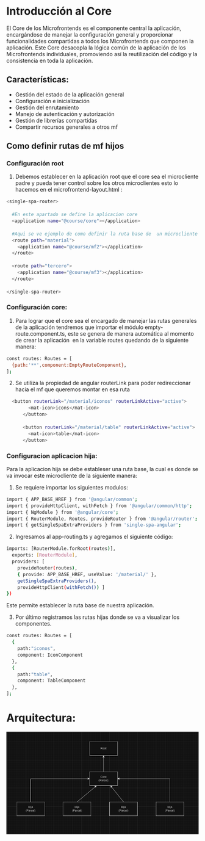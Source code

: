 
# Introducción al Core

El Core de los Microfrontends es el componente central la aplicación, encargándose de manejar la configuración general y proporcionar funcionalidades compartidas a todos los Microfrontends que componen la aplicación. Este Core desacopla la lógica común de la aplicación de los Microfrontends individuales, promoviendo así la reutilización del código y la consistencia en toda la aplicación.

## Características:

<ul>
<li>Gestión del estado de la aplicación general</li>
<li>Configuración e inicialización</li>
<li>Gestión del enrutamiento</li>
<li>Manejo de autenticación y autorización</li>
<li>Gestión de librerías compartidas</li>
<li>Compartir recursos generales a otros mf</li>
</ul>

## Como definir rutas de mf hijos

### Configuración root

1. Debemos establecer en la aplicación root que el core sea el microcliente padre y pueda tener control sobre los otros microclientes esto lo hacemos en el microfrontend-layout.html :

```bash
<single-spa-router>

  #En este apartado se define la aplicacion core
  <application name="@course/core"></application>

  #Aqui se ve ejemplo de como definir la ruta base de  un microcliente parcel hijo 
  <route path="material">
    <application name="@course/mf2"></application>
  </route>

  <route path="tercero">
    <application name="@course/mf3"></application>
  </route>

</single-spa-router>
```

### Configuración core:



1. Para lograr que el core sea el encargado de manejar las rutas generales de la aplicación tendremos que importar el módulo empty-route.component.ts, este se genera de manera automática al momento de crear la aplicación  en la variable routes quedando de la siguiente manera: 

```bash
const routes: Routes = [
  {path:'**',component:EmptyRouteComponent},
];
```

2. Se utiliza la propiedad de angular routerLink para poder redireccionar hacia el mf que queremos montar en esa ruta

```bash
  <button routerLink="/material/iconos" routerLinkActive="active">
        <mat-icon>icons</mat-icon>
      </button>

      <button routerLink="/material/table" routerLinkActive="active">
        <mat-icon>table</mat-icon>
      </button>

```
### Configuracion aplicacion hija:

Para la aplicacion hija se debe estableser una ruta base, la cual es donde se va invocar este microcliente de la siguiente manera:

1. Se requiere  importar los siguientes modulos:

```bash
import { APP_BASE_HREF } from '@angular/common';
import { provideHttpClient, withFetch } from '@angular/common/http';
import { NgModule } from '@angular/core';
import { RouterModule, Routes, provideRouter } from '@angular/router';
import { getSingleSpaExtraProviders } from 'single-spa-angular';
```


2. Ingresamos al app-routing.ts y agregamos el siguiente código:

```bash
imports: [RouterModule.forRoot(routes)],
  exports: [RouterModule],
  providers: [ 
    provideRouter(routes),
    { provide: APP_BASE_HREF, useValue: '/material/' },
    getSingleSpaExtraProviders(),
    provideHttpClient(withFetch()) ]
})
```
Este permite establecer la ruta base de nuestra aplicación.

3. Por último registramos las rutas hijas donde se va a visualizar los componentes.

```bash
const routes: Routes = [
  {
    path:"iconos", 
    component: IconComponent
  },
  {
    path:"table", 
    component: TableComponent
  },
];
```

# Arquitectura:

![alt text](img/image.png)












